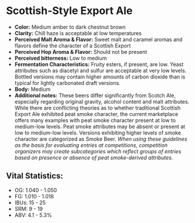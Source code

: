 # Scottish-Style Export Ale

- **Color:** Medium amber to dark chestnut brown
- **Clarity:** Chill haze is acceptable at low temperatures
- **Perceived Malt Aroma & Flavor:** Sweet malt and caramel aromas and flavors define the character of a Scottish Export
- **Perceived Hop Aroma & Flavor:** Should not be present
- **Perceived bitterness:** Low to medium
- **Fermentation Characteristics:** Fruity esters, if present, are low. Yeast attributes such as diacetyl and sulfur are acceptable at very low levels. Bottled versions may contain higher amounts of carbon dioxide than is typical for lightly carbonated draft versions.
- **Body:** Medium
- **Additional notes:** These beers differ significantly from Scotch Ale, especially regarding original gravity, alcohol content and malt attributes. While there are conflicting theories as to whether traditional Scottish Export Ale exhibited peat smoke character, the current marketplace offers many examples with peat smoke character present at low to medium-low levels. Peat smoke attributes may be absent or present at low to medium-low levels. Versions exhibiting higher levels of smoke character are categorized as Smoke Beer. _When using these guidelines as the basis for evaluating entries at competitions, competition organizers may create subcategories which reflect groups of entries based on presence or absence of peat smoke-derived attributes._

## Vital Statistics:

- OG: 1.040 - 1.050
- FG: 1.010 - 1.018
- IBUs: 15 - 25
- SRM: 9 - 19
- ABV: 4.1 - 5.3%
